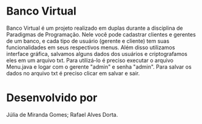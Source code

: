 # Banco Virtual
Banco Virtual é um projeto realizado em duplas durante a disciplina de Paradigmas de Programação. 
Nele você pode cadastrar clientes e gerentes de um banco, e cada tipo de usuário (gerente e cliente) tem suas funcionalidades em seus respectivos menus.
Além disso utilizamos interface gráfica, salvamos alguns dados dos usuários e criptografamos eles em um arquivo txt.
Para utilizá-lo é preciso executar o arquivo Menu.java e logar com o gerente "admin" e senha "admin". 
Para salvar os dados no arquivo txt é preciso clicar em salvar e sair.
# Desenvolvido por 
Júlia de Miranda Gomes; 
Rafael Alves Dorta.
